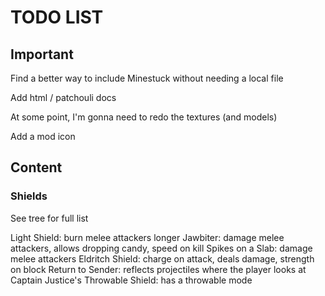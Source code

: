 # TODO LIST #

## Important ##

Find a better way to include Minestuck without needing a local file

Add html / patchouli docs

At some point, I'm gonna need to redo the textures (and models)

Add a mod icon

## Content ##

### Shields ###

See tree for full list

Light Shield: burn melee attackers longer
Jawbiter: damage melee attackers, allows dropping candy, speed on kill
Spikes on a Slab: damage melee attackers
Eldritch Shield: charge on attack, deals damage, strength on block
Return to Sender: reflects projectiles where the player looks at
Captain Justice's Throwable Shield: has a throwable mode
